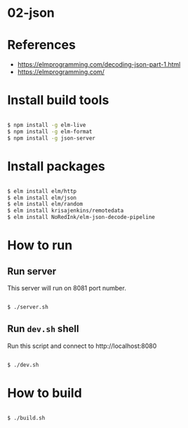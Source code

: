 # 02-json

# References

- <https://elmprogramming.com/decoding-json-part-1.html>
- <https://elmprogramming.com/>

# Install build tools

```bash

$ npm install -g elm-live
$ npm install -g elm-format
$ npm install -g json-server

```

# Install packages

```bash

$ elm install elm/http
$ elm install elm/json
$ elm install elm/random
$ elm install krisajenkins/remotedata
$ elm install NoRedInk/elm-json-decode-pipeline

```

# How to run

## Run server

This server will run on 8081 port number.

```bash

$ ./server.sh

```

## Run `dev.sh` shell

Run this script and connect to http://localhost:8080

```bash

$ ./dev.sh

```

# How to build

```bash

$ ./build.sh

```

